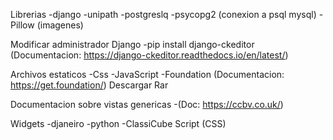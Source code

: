 Librerias
-django
-unipath
-postgreslq
-psycopg2 (conexion a psql mysql)
-Pillow (imagenes)

Modificar administrador Django
-pip install django-ckeditor (Documentacion: https://django-ckeditor.readthedocs.io/en/latest/)

Archivos estaticos
-Css
-JavaScript
-Foundation (Documentacion: https://get.foundation/) Descargar Rar

Documentacion sobre vistas genericas
-(Doc: https://ccbv.co.uk/)

Widgets
-djaneiro
-python
-ClassiCube Script (CSS)
